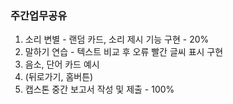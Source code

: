 ### 주간업무공유

1. 소리 변별 - 랜덤 카드, 소리 제시 기능 구현 - 20%
2. 말하기 연습 - 텍스트 비교 후 오류 빨간 글씨 표시 구현
3. 음소, 단어 카드 예시
4. (뒤로가기, 홈버튼)
5. 캡스톤 중간 보고서 작성 및 제출 - 100%
